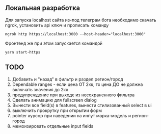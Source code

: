 ## Локальная разработка
Для запуска localhost сайта из-под телеграм бота необходимо скачать ngrok, установить api ключ и прописать команду 

`ngrok http https://localhost:3000 --host-header="localhost:3000"`

Фронтенд же при этом запускается командой

`yarn start-https`

## TODO
1. Добавить и "назад" в фильтр и раздел регион/город
4. Dependable ranges - если цена ОТ 2кк, то цена ДО не должна включать значения до 2кк
6. предупреждение при выходе из несохраненного фильтра
8. Сделать анимацию для fullscreen dialog
9. Вынести все field(s) в features, вынести стилизованный select в ui
10. выключить прокрутку при открытии форм
11. pointer курсор при наведении на инпут марка-модель и регион-город
12. мемоизировать отдельные input fields